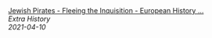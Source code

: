 <!--2024-07-21 00:21:39-->
<div class="yb">
  <a class="nodecor" href="/posts.html?istoriya/jewish_pirates_-_fleeing_the_inquisition_-_european_history_-_part_1_-_extra_history">
    <img class="preview" data-videoid="ZDvmzPlmra8" src="https://i.ytimg.com/vi/ZDvmzPlmra8/hqdefault.jpg" align="middle" alt="">
  </a>
  <div class="inlbl text">
    <a class="nodecor" href="/posts.html?istoriya/jewish_pirates_-_fleeing_the_inquisition_-_european_history_-_part_1_-_extra_history">Jewish Pirates - Fleeing the Inquisition - European History ...</a><br>
    <i class="smaller2">Extra History</i><br>
    <i class="smaller3">2021-04-10</i>
  </div>
</div>
